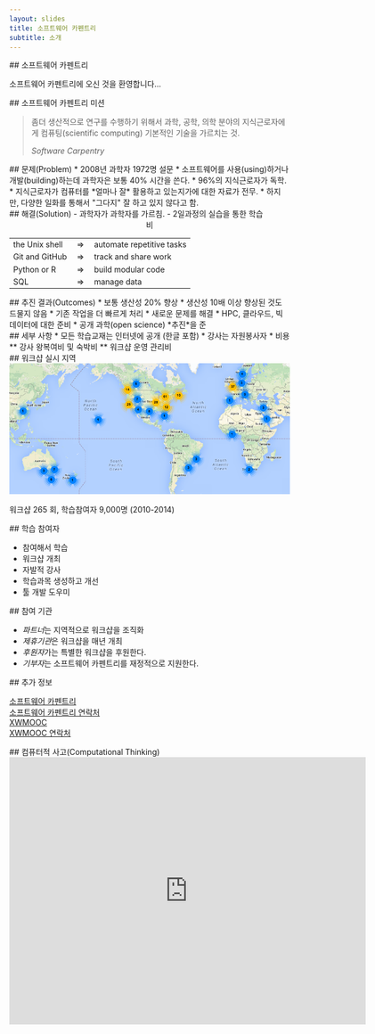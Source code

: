 ```yaml
---
layout: slides
title: 소프트웨어 카펜트리
subtitle: 소개 
---
```


<section class="slide">
## 소프트웨어 카펜트리

소프트웨어 카펜트리에 오신 것을 환영합니다...

</section>

<section class="slide">
## 소프트웨어 카펜트리 미션

<blockquote cite="http://example.org">
  <p>좀더 생산적으로 연구를 수행하기 위해서 과학, 공학, 의학 분야의 지식근로자에게 컴퓨팅(scientific computing) 기본적인 기술을 가르치는 것.</p>
  <p><cite>Software Carpentry</cite></p>
</blockquote>

</section>

<section class="slide">
## 문제(Problem)
*  2008년 과학자 1972명 설문
*  소프트웨어를 사용(using)하거나 개발(building)하는데 과학자은 보통 40% 시간을 쓴다.
*  96%의 지식근로자가 독학.
*  지식근로자가 컴퓨터를 *얼마나 잘* 활용하고 있는지가에 대한 자료가 전무. 
*  하지만, 다양한 일화를 통해서 "그다지" 잘 하고 있지 않다고 함.
</section>

<section class="slide">
## 해결(Solution)
    - 과학자가 과학자를 가르침.
    - 2일과정의 실습을 통한 학습
	<div align="center">
	  <table>
	    <tr>
	      <td>the Unix shell</td>
	      <td>&nbsp;&rArr;&nbsp;</td>
	      <td>automate repetitive tasks</td>
	    </tr>
	    <tr>
	      <td>Git and GitHub</td>
	      <td>&nbsp;&rArr;&nbsp;</td>
	      <td>track and share work</td>
	    </tr>
	    <tr>
	      <td>Python or R</td>
	      <td>&nbsp;&rArr;&nbsp;</td>
	      <td>build modular code</td>
	    </tr>
	    <tr>
	      <td>SQL</td>비
	      <td>&nbsp;&rArr;&nbsp;</td>
	      <td>manage data</td>
	    </tr>
	  </table>   
</section>

<section class="slide">
## 추진 결과(Outcomes)
*  보통 생산성 20% 향상
*  생산성 10배 이상 향상된 것도 드물지 않음
*  기존 작업을 더 빠르게 처리
*  새로운 문제를 해결
*  HPC, 클라우드, 빅데이터에 대한 준비
*  공개 과학(open science) *추진*을 준
</section>

<section class="slide">
## 세부 사항
* 모든 학습교재는 인터넷에 공개 (한글 포함)
* 강사는 자원봉사자
* 비용  
** 강사 왕복여비 및 숙박비  
** 워크샵 운영 관리비
</section>

<section class="slide">
## 워크샵 실시 지역

<div class="out">
<img src="./img/workshops-2010-2014.png">
</div>

워크샵 265 회, 학습참여자 9,000명 (2010-2014) 
</section>


<section class="slide">
## 학습 참여자

* 참여해서 학습
* 워크샵 개최
* 자발적 강사
* 학습과목 생성하고 개선
* 툴 개발 도우미
</section>

<section class="slide">
## 참여 기관

* *파트너*는 지역적으로 워크샵을 조직화
* *제휴기관*은 워크샵을 매년 개최
* *후원자*가는 특별한 워크샵을 후원한다.
* *기부자*는 소프트웨어 카펜트리를 재정적으로 지원한다.
</section>

<section class="slide">
## 추가 정보

[소프트웨어 카펜트리](http://software-carpentry.org)  
[소프트웨어 카펜트리 연락처](mailto:admin@software-carpentry.org)  
[XWMOOC](http://wiki.xwmooc.net)  
[XWMOOC 연락처](mailto:kwangchun.lee.7@gmail.com)  

</section>

<section class="slide">
## 컴퓨터적 사고(Computational Thinking)


 <iframe width="640" height="480" 
 src="http://www.youtube.com/watch?v=t346si4gy_M" frameborder="0" allowfullscreen></iframe>

</section>











































